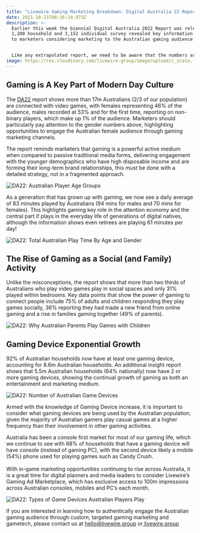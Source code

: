 ```yaml
---
title: "Livewire Gaming Marketing Breakdown: Digital Australia 22 Report"
date: 2021-10-21T08:16:14.973Z
description: >-
  Earlier this week the biennial Digital Australia 2022 Report was released, the
  1,200 household and 3,152 individual survey revealed key information relevant
  to marketers considering marketing to the Australian gaming audience. 


  Like any extrapolated report, we need to be aware that the numbers are guidelines, rather than concrete representations of audience, with the results showing significant growth during a two-year COVID stint that changed the world and its habits!
image: https://res.cloudinary.com/livewire-group/image/upload/c_scale,f_auto,q_auto:best,w_580/v1634805466/0_-_Front_Cover_zybghw.png
---
```

## **Gaming is A Key Part of Modern Day Culture**

The [DA22](https://igea.net/2021/10/digital-australia-2022-da22-connected-by-games/) report shows more than 17m Australians (2/3 of our population) are connected with video games, with females representing 46% of the audience, males recorded at 53% and for the first time, reporting on non-binary players, which make up 1% of the audience. Marketers should particularly pay attention to the gender numbers above, highlighting opportunities to engage the Australian female audience through gaming marketing channels.

The report reminds marketers that gaming is a powerful active medium when compared to passive traditional media forms, delivering engagement with the younger demographics who have high disposable income and are forming their long-term brand relationships, this must be done with a detailed strategy, not in a fragmented approach.

![](https://res.cloudinary.com/livewire-group/image/upload/c_scale,f_auto,q_auto:good,w_580/v1634805465/1_-_Australian_Gaming_Audience_Ages_gbbxhh.png "DA22: Australian Player Age Groups")

As a generation that has grown up with gaming, we now see a daily average of 83 minutes played by Australians (94 mins for males and 70 mins for females). This highlights gaming key role in the attention economy and the central part if plays in the everyday life of generations of digital natives, although the information shows even retirees are playing 61 minutes per day!

![](https://res.cloudinary.com/livewire-group/image/upload/c_scale,f_auto,q_auto:best,w_580/v1634805464/2_-_Gaming_Daily_Playtime_Across_Ages_apltuu.png "DA22: Total Australian Play Time By Age and Gender")

## **The Rise of Gaming as a Social (and Family) Activity**

Unlike the misconceptions, the report shows that more than two thirds of Australians who play video games play in social spaces and only 31% played within bedrooms. Key data points that show the power of gaming to connect people include 75% of adults and children responding they play games socially, 36% reporting they had made a new friend from online gaming and a rise in families gaming together (49% of parents).

![](https://res.cloudinary.com/livewire-group/image/upload/c_scale,f_auto,q_auto:best,w_580/v1634805464/3_-_How_Families_Play_Games_picv98.png "DA22: Why Australian Parents Play Games with Children")

## **Gaming Device Exponential Growth**

92% of Australian households now have at least one gaming device, accounting for 8.6m Australian households. An additional insight report shows that 5.5m Australian households (64% nationally) now have 2 or more gaming devices, showing the continual growth of gaming as both an entertainment and marketing medium.

![](https://res.cloudinary.com/livewire-group/image/upload/c_scale,f_auto,q_auto:best,w_580/v1634805464/4_-_Gaming_Household_Devices_dwnp7m.png "DA22: Number of Australian Game Devices")

Armed with the knowledge of Gaming Device increase, it is important to consider what gaming devices are being used by the Australian population, given the majority of Australian gamers play casual games at a higher frequency than their involvement in other gaming activities.

Australia has been a console first market for most of our gaming life, which we continue to see with 68% of households that have a gaming device will have console (instead of gaming PC), with the second device likely a mobile (54%) phone used for playing games such as Candy Crush.\
\
With in-game marketing opportunities continuing to rise across Australia, it is a great time for digital planners and media leaders to consider Livewire’s Gaming Ad Marketplace, which has exclusive access to 100m impressions across Australian consoles, mobiles and PC’s each month.

![](https://res.cloudinary.com/livewire-group/image/upload/c_scale,f_auto,q_auto:best,w_580/v1634805464/5_-_Gaming_Device_by_bdfpln.png "DA22: Types of Game Devices Australian Players Play")

If you are interested in learning how to authentically engage the Australian gaming audience through custom, targeted gaming marketing and gametech, please contact us at [hello@livewire.group](mailto:hello@livewire.group) or[ livewire.group](livewire.group)